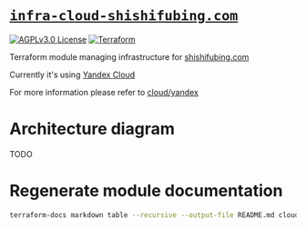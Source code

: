 # [`infra-cloud-shishifubing.com`][repo-url]

<!-- shields -->

[![AGPLv3.0 License][license-shield]][license-url]
[![Terraform][terraform-workflow-shield]][terraform-workflow-url]

<!-- description -->

Terraform module managing infrastructure for [shishifubing.com][site-url]

Currently it's using [Yandex Cloud][yandex-cloud-url]

For more information please refer to [cloud/yandex][documentation]

# Architecture diagram

TODO

# Regenerate module documentation

```bash
terraform-docs markdown table --recursive --output-file README.md cloud/yandex
```

<!-- relative links -->

[documentation]: ./cloud/yandex

<!-- project links -->

[repo-url]: https://github.com/shishifubing/infra-cloud-shishifubing.com
[terraform-workflow-url]: https://github.com/shishifubing/infra-cloud-shishifubing.com/actions/workflows/terraform.yml
[license-url]: https://github.com/shishifubing/infra-cloud-shishifubing.com/actions/workflows/terraform.yml

<!-- external links -->

[site-url]: https://shishifubing.com
[yandex-cloud-url]: https://cloud.yandex.com/en

<!-- shield links -->

[terraform-workflow-shield]: https://img.shields.io/github/actions/workflow/status/shishifubing/infra-cloud-shishifubing.com/terraform.yml?label=Terraform&style=for-the-badge
[license-shield]: https://img.shields.io/github/license/shishifubing/infra-cloud-shishifubing.com.svg?style=for-the-badge
